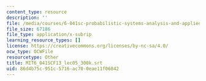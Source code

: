```yaml
---
content_type: resource
description: ''
file: /media/courses/6-041sc-probabilistic-systems-analysis-and-applied-probability-fall-2013/86d4b75c951c5716ac700eae11f06842_MIT6_041SCF13_lec05_300k.vtt
file_size: 67186
file_type: application/x-subrip
learning_resource_types: []
license: https://creativecommons.org/licenses/by-nc-sa/4.0/
ocw_type: OCWFile
resourcetype: Other
title: MIT6_041SCF13_lec05_300k.srt
uid: 86d4b75c-951c-5716-ac70-0eae11f06842
---
```

